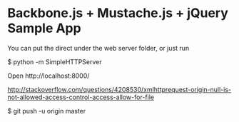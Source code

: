 # Backbone.js + Mustache.js + jQuery Sample App

You can put the direct under the web server folder, or just run

$ python -m SimpleHTTPServer

Open http://localhost:8000/

http://stackoverflow.com/questions/4208530/xmlhttprequest-origin-null-is-not-allowed-access-control-access-allow-for-file

$ git push -u origin master